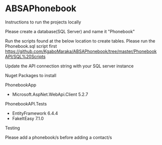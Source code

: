 # ABSAPhonebook

Instructions to run the projects locally

Please create a database(SQL Server) and name it "Phonebook"

Run the scripts found at the below location to create tables. Please run the Phonebook.sql script first
https://github.com/KgaboMaraka/ABSAPhonebook/tree/master/PhonebookAPI/SQL%20Scripts

Update the API connection string with your SQL server instance

Nuget Packages to install

PhonebookApp
 - Microsoft.AspNet.WebApi.Client 5.2.7

PhonebookAPI.Tests
 - EntityFramework 6.4.4
 - FakeItEasy 7.1.0

Testing

Please add a phonebook/s before adding a contact/s
